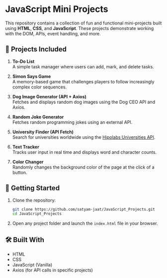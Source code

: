 # JavaScript Mini Projects

This repository contains a collection of fun and functional mini-projects built using **HTML**, **CSS**, and **JavaScript**. These projects demonstrate working with the DOM, APIs, event handling, and more.

## 📁 Projects Included

1. **To-Do List**  
   A simple task manager where users can add, mark, and delete tasks.

2. **Simon Says Game**  
   A memory-based game that challenges players to follow increasingly complex color sequences.

3. **Dog Image Generator (API + Axios)**  
   Fetches and displays random dog images using the Dog CEO API and Axios.

4. **Random Joke Generator**  
   Fetches random programming jokes using an external API.

5. **University Finder (API Fetch)**  
   Search for universities worldwide using the [Hipolabs Universities API](http://universities.hipolabs.com).

6. **Text Tracker**  
   Tracks user input in real time and displays word and character counts.

7. **Color Changer**  
   Randomly changes the background color of the page at the click of a button.

## 🚀 Getting Started

1. Clone the repository:
   ```bash
   git clone https://github.com/satyam-jaat/JavaScript_Projects.git
   cd JavaScript_Projects
   ```

2. Open any project folder and launch the `index.html` file in your browser.

## 🛠️ Built With

- HTML
- CSS
- JavaScript (Vanilla)
- Axios (for API calls in specific projects)
